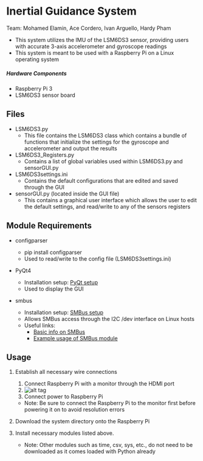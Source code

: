 # Inertial Guidance System
Team: Mohamed Elamin, Ace Cordero, Ivan Arguello, Hardy Pham

- This system utilizes the IMU of the LSM6DS3 sensor, providing users with accurate 3-axis accelerometer and gyroscope readings
- This system is meant to be used with a Raspberry Pi on a Linux operating system

##### Hardware Components
- Raspberry Pi 3
- LSM6DS3 sensor board

## Files
- LSM6DS3.py
    - This file contains the LSM6DS3 class which contains a bundle of functions that initialize the settings for the gyroscope and accelerometer and output the results
- LSM6DS3_Registers.py
    - Contains a list of global variables used within LSM6DS3.py and sensorGUI.py
- LSM6DS3settings.ini
    - Contains the default configurations that are edited and saved through the GUI
- sensorGUI.py (located inside the GUI file)
    - This contains a graphical user interface which allows the user to edit the default settings, and read/write to any of the sensors registers

## Module Requirements
- configparser
    - pip install configparser
    - Used to read/write to the config file (LSM6DS3settings.ini)

- PyQt4
    - Installation setup: [PyQt setup](http://movingthelamppost.com/blog/html/2013/07/12/installing_pyqt____because_it_s_too_good_for_pip_or_easy_install_.html)
    - Used to display the GUI

- smbus
    - Installation setup: [SMBus setup](http://skpang.co.uk/blog/archives/575)
    - Allows SMBus access through the I2C /dev interface on Linux hosts
    - Useful links:
        - [Basic info on SMBus](https://pypi.python.org/pypi/smbus-cffi/0.5.1)
        - [Example usage of SMBus module](http://www.raspberry-projects.com/pi/programming-in-python/i2c-programming-in-python/using-the-i2c-interface-2)
    
## Usage
1. Establish all necessary wire connections
    1. Connect Raspberry Pi with a monitor through the HDMI port
    2. ![alt tag](http://imgur.com/a/XofdL)
    3. Connect power to Raspberry Pi
    - Note: Be sure to connect the Raspberry Pi to the monitor first before powering it on to avoid resolution errors

2. Download the system directory onto the Raspberry Pi
3. Install necessary modules listed above.
    - Note: Other modules such as time, csv, sys, etc., do not need to be downloaded as it comes loaded with Python already
